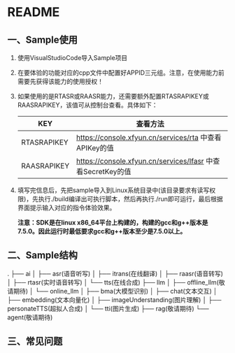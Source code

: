 # README

## 一、Sample使用

1. 使用VisualStudioCode导入Sample项目

2. 在要体验的功能对应的cpp文件中配置好APPID三元组。注意，在使用能力前需要先获得该能力的使用授权！

3. 如果使用的是RTASR或RAASR能力，还需要额外配置RTASRAPIKEY或RAASRAPIKEY，该值可从控制台查看。具体如下：

   | KEY         | 查看方法                                                    |
   | ----------- | ----------------------------------------------------------- |
   | RTASRAPIKEY | https://console.xfyun.cn/services/rta 中查看APIKey的值      |
   | RAASRAPIKEY | https://console.xfyun.cn/services/lfasr 中查看SecretKey的值 |

4. 填写完信息后，先把sample导入到Linux系统目录中(该目录要求有读写权限)，先执行./build编译出可执行脚本，然后再执行./run即可运行，最后根据界面提示输入对应的指令体验效果。

   **注意：SDK是在linux x86_64平台上构建的，构建的gcc和g++版本是7.5.0。因此运行时最低要求gcc和g++版本至少是7.5.0以上。**

## 二、Sample结构

.
├── ai
│   ├── asr(语音听写)
│   ├── itrans(在线翻译)
│   ├── raasr(语音转写)
│   ├── rtasr(实时语音转写)
│   └── tts(在线合成)
├── llm
│   ├── offline_llm(敬请期待)
│   └── online_llm
│       ├── bma(大模型识别)
│       ├── chat(文本交互)
│       ├── embedding(文本向量化)
│       ├── imageUnderstanding(图片理解)
│       ├── personateTTS(超拟人合成)
│       └── tti(图片生成)
├── rag(敬请期待)
└── agent(敬请期待)

## 三、常见问题

